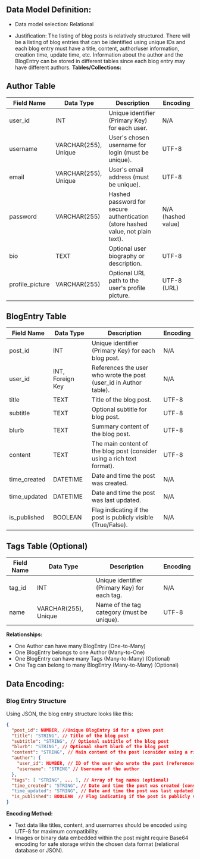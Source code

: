## Data Model Definition:
- Data model selection: Relational

- Justification: The listing of blog posts is relatively structured. There will be a listing of blog entries that can be identified using unique IDs and each blog entry must have a title, content, author/user information, creation time, update time, etc. Information about the author and the BlogEntry can be stored in different tables since each blog entry may have different authors. 
**Tables/Collections:**

## Author Table

| Field Name | Data Type | Description | Encoding |
|---|---|---|---|
| user_id | INT | Unique identifier (Primary Key) for each user. | N/A |
| username | VARCHAR(255), Unique | User's chosen username for login (must be unique). | UTF-8 |
| email | VARCHAR(255), Unique | User's email address (must be unique). | UTF-8 |
| password | VARCHAR(255) | Hashed password for secure authentication (store hashed value, not plain text). | N/A (hashed value) |
| bio | TEXT | Optional user biography or description. | UTF-8 |
| profile_picture | VARCHAR(255) | Optional URL path to the user's profile picture. | UTF-8 (URL) |

## BlogEntry Table

| Field Name | Data Type | Description | Encoding |
|---|---|---|---|
| post_id | INT | Unique identifier (Primary Key) for each blog post. | N/A |
| user_id | INT, Foreign Key | References the user who wrote the post (user_id in Author table). | N/A |
| title | TEXT | Title of the blog post. | UTF-8 |
| subtitle | TEXT | Optional subtitle for blog post. | UTF-8 |
| blurb | TEXT | Summary content of the blog post. | UTF-8 |
| content | TEXT | The main content of the blog post (consider using a rich text format). | UTF-8 |
| time_created | DATETIME | Date and time the post was created. | N/A |
| time_updated | DATETIME | Date and time the post was last updated. | N/A |
| is_published | BOOLEAN | Flag indicating if the post is publicly visible (True/False). | N/A |

## Tags Table (Optional)

| Field Name | Data Type | Description | Encoding |
|---|---|---|---|
| tag_id | INT | Unique identifier (Primary Key) for each tag. | N/A |
| name | VARCHAR(255), Unique | Name of the tag category (must be unique). | UTF-8 |


**Relationships:**

- One Author can have many BlogEntry (One-to-Many)
- One BlogEntry belongs to one Author (Many-to-One)
- One BlogEntry can have many Tags (Many-to-Many) (Optional)
- One Tag can belong to many BlogEntry (Many-to-Many) (Optional)

## Data Encoding:

### Blog Entry Structure
Using JSON, the blog entry structure looks like this:
```JSON
{
  "post_id": NUMBER, //Unique BlogEntry id for a given post
  "title": "STRING", // Title of the blog post
  "subtitle": "STRING", // Optional subtitle of the blog post
  "blurb": "STRING", // Optional short blurb of the blog post
  "content": "STRING", // Main content of the post (consider using a rich text format)
  "author": {
    "user_id": NUMBER, // ID of the user who wrote the post (references Users table)
    "username": "STRING" // Username of the author
  },
  "tags": [ "STRING", ... ], // Array of tag names (optional)
  "time_created": "STRING", // Date and time the post was created (consider ISO 8601 format: YYYY-MM-DDTHH:mm:ssZ)
  "time_updated": "STRING", // Date and time the post was last updated (consider ISO 8601 format)
  "is_published": BOOLEAN  // Flag indicating if the post is publicly visible
}
```

**Encoding Method:**
- Text data like titles, content, and usernames should be encoded using UTF-8 for maximum compatibility.
- Images or binary data embedded within the post might require Base64 encoding for safe storage within the chosen data format (relational database or JSON).
